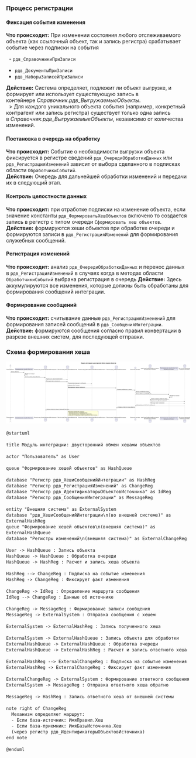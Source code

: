### Процесс регистрации
#### Фиксация события изменения

**Что происходит:** При изменении состояния любого отслеживаемого объекта (как ссылочный объект, так и запись регистра) срабатывает событие через подписки на события

  - `рдв_СправочникиПриЗаписи`
  - `рдв_ДокументыПриЗаписи`
  - `рдв_НаборыЗаписейПриЗаписи`

**Действие:** Система определяет, подлежит ли объект выгрузке, и формирует или использует существующую запись в контейнере _Справочник.рдв_ВыгружаемыеОбъекты_.    
  > Для каждого уникального объекта события (например, конкретный контрагент или запись регистра) существует только одна запись в _Справочник.рдв_ВыгружаемыеОбъекты_, независимо от количества изменений.
#### Постановка в очередь на обработку

**Что происходит:** Событие о необходимости выгрузки объекта фиксируется в регистре сведений `рдв_ОчередиОбработкиДанных` или `рдв_РегистрацияИзменений` зависит от выбора сделанного в подписках области `ОбработчикиСобытий`.  
**Действие:** Очередь для дальнейшей обработки изменений и передачи их в следующий этап.
#### Контроль целостности данных
**Что происходит:** при отработке подписки на изменение объекта, если значение константы `рдв_ФормироватьХешОбъектов` включено то создается запись в регистр с типом очереди `Сформировать хеш объектов`.
**Действие:** формируются хеши объектов при обработке очереди и формируются записи в `рдв_РегистрацияИзменений` для формирования служебных сообщений.
#### Регистрация изменений
**Что происходит:** анализ `рдв_ОчередиОбработкиДанных` и перенос данных в `рдв_РегистрацияИзменений` в случаях когда в методах области `ОбработчикиСобытий` выбрана регистрация в очередь 
**Действие:** Здесь аккумулируются все изменения, которые должны быть обработаны для формирования сообщений интеграции.
#### Формирование сообщений
**Что происходит:** считывание данные `рдв_РегистрацияИзменений` для формирования записей сообщений в `рдв_СообщенияИнтеграции`.  
**Действие:** формируются сообщения согласно правил конвертации в разрезе внешних систем, для последующей отправки.

### Схема формирования хеша

![Описание изображения](../images/schema_of_hash_transfer.png)


```
@startuml

title Модуль интеграции: двусторонний обмен хешами объектов

actor "Пользователь" as User

queue "Формирование хешей объектов" as HashQueue

database "Регистр рдв_ХешиСообщенийИнтеграции" as HashReg
database "Регистр рдв_РегистрацияИзменений" as ChangeReg
database "Регистр рдв_ИдентификаторыОбъектовИсточника" as IdReg
database "Регистр рдв_СообщенияИнтеграции" as MessageReg

entity "Внешняя система" as ExternalSystem
database "рдв_ХешиСообщенийИнтеграции\n(во внешней системе)" as ExternalHashReg
queue "Формирование хешей объектов\n(внешняя система)" as ExternalHashQueue
database "Регистры изменений\n(внешняя система)" as ExternalChangeReg

User -> HashQueue : Запись объекта
HashQueue -> HashQueue : Обработка очереди
HashQueue -> HashReg : Расчет и запись хеша объекта

HashReg --> ChangeReg : Подписка на событие изменения
HashReg -> ChangeReg : Фиксирует факт изменения

ChangeReg -> IdReg : Определение маршрута сообщения
IdReg --> ChangeReg : Данные об источнике

ChangeReg -> MessageReg : Формирование записи сообщения
MessageReg -> ExternalSystem : Отправка сообщения с хешем

ExternalSystem -> ExternalHashReg : Запись полученного хеша

ExternalSystem -> ExternalHashQueue : Запись объекта для обработки
ExternalHashQueue -> ExternalHashQueue : Обработка очереди
ExternalHashQueue -> ExternalHashReg : Расчет и запись ответного хеша

ExternalHashReg --> ExternalChangeReg : Подписка на событие изменения
ExternalHashReg -> ExternalChangeReg : Фиксирует факт изменения

ExternalChangeReg -> ExternalSystem : Формирование ответного сообщения
ExternalSystem -> MessageReg : Отправка ответного хеша обратно

MessageReg -> HashReg : Запись ответного хеша от внешней системы

note right of ChangeReg
  Механизм определяет маршрут:
  - Если база-источник: ИмяПравил.Хеш
  - Если база-приемник: ИмяБазыИсточника.Хеш
  (через регистр рдв_ИдентификаторыОбъектовИсточника)
end note

@enduml

```